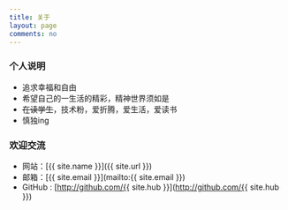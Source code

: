 ```yaml
---
title: 关于
layout: page
comments: no
---
```


### 个人说明

* 追求幸福和自由
* 希望自己的一生活的精彩，精神世界须如是
* ~~在读学生~~，技术粉，爱折腾，爱生活，爱读书
* 慎独ing
 

### 欢迎交流

* 网站：[{{ site.name }}]({{ site.url }})
* 邮箱：[{{ site.email }}](mailto:{{ site.email }})
* GitHub : [http://github.com/{{ site.hub }}](http://github.com/{{ site.hub }})

